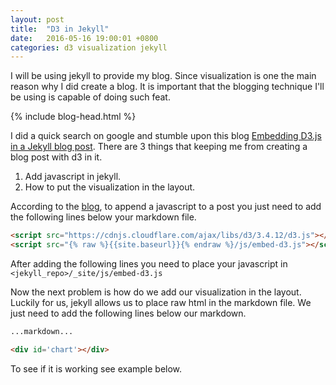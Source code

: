 ```yaml
---
layout: post
title:  "D3 in Jekyll"
date:   2016-05-16 19:00:01 +0800
categories: d3 visualization jekyll
---
```


I will be using jekyll to provide my blog. Since visualization is one the main reason why I did create a blog. It is important that the blogging technique I'll be using is capable of doing such feat. 

{% include blog-head.html %}

I did a quick search on google and stumble upon this blog [Embedding D3.js in a Jekyll blog post][embed-d3]. There are 3 things that keeping me from creating a blog post with d3 in it.

1. Add javascript in jekyll.
2. How to put the visualization in the layout.

According to the [blog][embed-d3], to append a javascript to a post you just need to add the following lines below your markdown file.

```html
<script src="https://cdnjs.cloudflare.com/ajax/libs/d3/3.4.12/d3.js"></script>
<script src="{% raw %}{{site.baseurl}}{% endraw %}/js/embed-d3.js"></script>
```

After adding the following lines you need to place your javascript in ```<jekyll_repo>/_site/js/embed-d3.js```

Now the next problem is how do we add our visualization in the layout. Luckily for us, jekyll allows us to place raw html in the markdown file. We just need to add the following lines below our markdown.

```html
...markdown...

<div id='chart'></div>
```

To see if it is working see example below.


[embed-d3]: http://zeptonaut.com/coffeescript/d3/jekyll/2014/10/16/embedding-d3-in-jekyll.html

<div id="element"></div>
<script src='https://code.jquery.com/jquery-2.2.3.min.js'></script>
<script src='https://d3js.org/d3.v3.min.js'></script>
<script src='https://d3js.org/queue.v1.min.js'></script>
<script src='https://d3js.org/topojson.v1.min.js'></script>
<script src='https://code.jquery.com/ui/1.11.4/jquery-ui.js'></script>
<script src="{{site.baseurl}}/js/2016-05-16-adding-visualization-jekyll.js"></script>